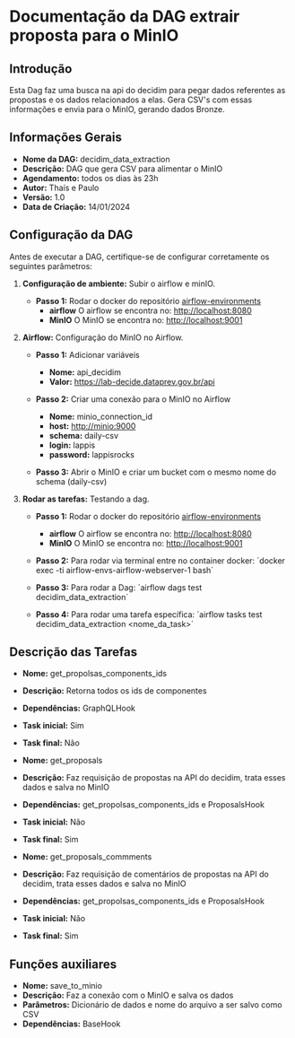 # Documentação da DAG extrair proposta para o MinIO

<!-- START doctoc generated TOC please keep comment here to allow auto update -->
<!-- DON'T EDIT THIS SECTION, INSTEAD RE-RUN doctoc TO UPDATE -->
<!-- END doctoc generated TOC please keep comment here to allow auto update -->

## Introdução

Esta Dag faz uma busca na api do decidim para pegar dados referentes as propostas e os dados relacionados a elas. Gera CSV's com essas informações e envia para o MinIO, gerando dados Bronze.

## Informações Gerais

- **Nome da DAG:** decidim_data_extraction
- **Descrição:** DAG que gera CSV para alimentar o MinIO
- **Agendamento:** todos os dias às 23h
- **Autor:** Thaís e Paulo
- **Versão:** 1.0
- **Data de Criação:** 14/01/2024

## Configuração da DAG

Antes de executar a DAG, certifique-se de configurar corretamente os seguintes parâmetros:

1. **Configuração de ambiente:** Subir o airflow e minIO.
    - **Passo 1:** Rodar o docker do repositório [airflow-environments](https://gitlab.com/lappis-unb/decidimbr/airflow-envs)
        - **airflow** O airflow se encontra no: <http://localhost:8080>
        - **MinIO** O MinIO se encontra no: <http://localhost:9001>

2. **Airflow:** Configuração do MinIO no Airflow.
    - **Passo 1:** Adicionar variáveis
        - **Nome:** api_decidim
        - **Valor:** <https://lab-decide.dataprev.gov.br/api>

    - **Passo 2:** Criar uma conexão para o MinIO no Airflow
        - **Nome:** minio_connection_id
        - **host:** <http://minio:9000>
        - **schema:** daily-csv
        - **login:** lappis
        - **password:** lappisrocks

    - **Passo 3:** Abrir o MinIO e criar um bucket com o mesmo nome do schema (daily-csv)

3. **Rodar as tarefas:** Testando a dag.
    - **Passo 1:** Rodar o docker do repositório [airflow-environments](https://gitlab.com/lappis-unb/decidimbr/airflow-envs)
        - **airflow** O airflow se encontra no: <http://localhost:8080>
        - **MinIO** O MinIO se encontra no: <http://localhost:9001>

    - **Passo 2:** Para rodar via terminal entre no container docker: ´docker exec -ti airflow-envs-airflow-webserver-1 bash´

    - **Passo 3:** Para rodar a Dag: ´airflow dags test decidim_data_extraction´

    - **Passo 4:** Para rodar uma tarefa específica: ´airflow tasks test decidim_data_extraction <nome_da_task>´

## Descrição das Tarefas

- **Nome:** get_propolsas_components_ids
- **Descrição:** Retorna todos os ids de componentes
- **Dependências:** GraphQLHook
- **Task inicial:** Sim
- **Task final:** Não

- **Nome:** get_proposals
- **Descrição:** Faz requisição de propostas na API do decidim, trata esses dados e salva no MinIO
- **Dependências:** get_propolsas_components_ids e ProposalsHook
- **Task inicial:** Não
- **Task final:** Sim

- **Nome:** get_proposals_commments
- **Descrição:** Faz requisição de comentários de propostas na API do decidim, trata esses dados e salva no MinIO
- **Dependências:** get_propolsas_components_ids e ProposalsHook
- **Task inicial:** Não
- **Task final:** Sim

## Funções auxiliares

- **Nome:** save_to_minio
- **Descrição:** Faz a conexão com o MinIO e salva os dados
- **Parâmetros:** Dicionário de dados e nome do arquivo a ser salvo como CSV
- **Dependências:** BaseHook
